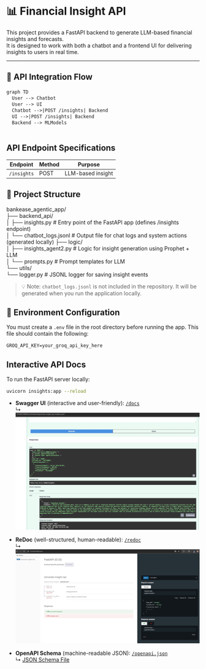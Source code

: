 # 📊 Financial Insight API

This project provides a FastAPI backend to generate LLM-based financial insights and forecasts.  
It is designed to work with both a chatbot and a frontend UI for delivering insights to users in real time.

---

## 🔁 API Integration Flow

```mermaid
graph TD
  User --> Chatbot
  User --> UI
  Chatbot -->|POST /insights| Backend
  UI -->|POST /insights| Backend
  Backend --> MLModels
　
```




## API Endpoint Specifications

| Endpoint    | Method | Purpose            |
|-------------|--------|--------------------|
| `/insights` | POST   | LLM-based insight  |



## 📁 Project Structure

bankease_agentic_app/  
├── backend_api/  
│ ├── insights.py # Entry point of the FastAPI app (defines /insights endpoint)  
│ └── chatbot_logs.jsonl # Output file for chat logs and system actions (generated locally) 
├── logic/  
│ ├── insights_agent2.py # Logic for insight generation using Prophet + LLM  
│ └── prompts.py # Prompt templates for LLM  
└── utils/  
  └── logger.py # JSONL logger for saving insight events  
   


> 💡 Note: `chatbot_logs.jsonl` is not included in the repository. It will be generated when you run the application locally.

## 🔐 Environment Configuration

You must create a `.env` file in the root directory before running the app. This file should contain the following:

```env
GROQ_API_KEY=your_groq_api_key_here
```



## Interactive API Docs

To run the FastAPI server locally:

```bash
uvicorn insights:app --reload
```


- **Swagger UI** (interactive and user-friendly): [`/docs`](http://127.0.0.1:8000/docs)  
  ↳ ![Example](docs/Swagger_UI_backendAPI.jpg)

- **ReDoc** (well-structured, human-readable): [`/redoc`](http://127.0.0.1:8000/redoc)  
  ↳ ![Supplemental Notes](docs/ReDoc_backendAPI.jpg)

- **OpenAPI Schema** (machine-readable JSON): [`/openapi.json`](http://127.0.0.1:8000/openapi.json)  
  ↳ [JSON Schema File](docs/openapi.json)














